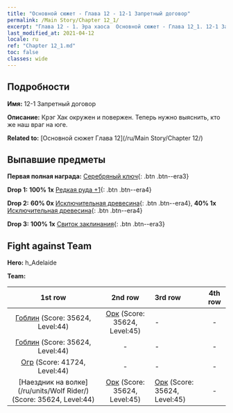 ```yaml
---
title: "Основной сюжет - Глава 12 - 12-1 Запретный договор"
permalink: /Main Story/Chapter 12_1/
excerpt: "Глава 12 - 1. Эра хаоса  Основной сюжет - Глава 12_1. 12-1 Запретный договор"
last_modified_at: 2021-04-12
locale: ru
ref: "Chapter 12_1.md"
toc: false
classes: wide
---
```


## Подробности

 **Имя:** 12-1 Запретный договор

 **Описание:** Крэг Хак окружен и повержен. Теперь нужно выяснить, кто же наш враг на юге.

 **Related to:** [Основной сюжет Глава 12](/ru/Main Story/Chapter 12/)

## Выпавшие предметы

 **Первая полная награда:** [Серебряный ключ](/ru/Items/con_693/){: .btn .btn--era3}

 **Drop 1:** **100% 1x** [Редкая руда +1](/ru/Items/mat_40/){: .btn .btn--era4}

 **Drop 2:** **60% 0x** [Исключительная древесина](/ru/Items/mat_34/){: .btn .btn--era4}, **40% 1x** [Исключительная древесина](/ru/Items/mat_34/){: .btn .btn--era4}

 **Drop 3:** **100% 1x** [Свиток заклинания](/ru/Items/con_694/){: .btn .btn--era3}


## Fight against Team
 **Hero:** h_Adelaide

 **Team:**


  | 1st row | 2nd row | 3rd row | 4th row |
  |:----:|:----:|:----|:----:|
  | [Гоблин](/ru/units/Goblin/) (Score: 35624, Level:44)  | [Орк](/ru/units/Orc/) (Score: 35624, Level:45)  | - | - |
  | [Гоблин](/ru/units/Goblin/) (Score: 35624, Level:44)  | - | - | - |
  | [Огр](/ru/units/Ogre/) (Score: 41724, Level:44)  | - | - | - |
  | [Наездник на волке](/ru/units/Wolf Rider/) (Score: 35624, Level:44)  | [Орк](/ru/units/Orc/) (Score: 35624, Level:45)  | [Орк](/ru/units/Orc/) (Score: 35624, Level:45)  | - |



